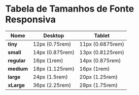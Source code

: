 # Tabela de Tamanhos de Fonte Responsiva

| **Nome**   | **Desktop**        | **Tablet**         |
|---------------|--------------------|--------------------|
| **tiny**    | 12px (0.75rem)     | 11px (0.6875rem)   |
| **small**     | 14px (0.875rem)    | 13px (0.8125rem)   |
| **regular**   | 16px (1rem)        | 14px (0.875rem)    |
| **medium**    | 18px (1.125rem)    | 16px (1rem)        |
| **large**     | 24px (1.5rem)      | 20px (1.25rem)     |
| **xLarge**    | 36px (2.25rem)     | 28px (1.75rem)     |
